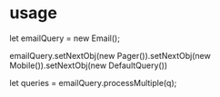 # usage
  let emailQuery = new Email();
  
  emailQuery.setNextObj(new Pager()).setNextObj(new Mobile()).setNextObj(new DefaultQuery())
 
 let queries = emailQuery.processMultiple(q);

